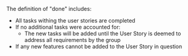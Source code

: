 The definition of "done" includes:

* All tasks withing the user stories are completed
* If no additional tasks were accounted for:
    * The new tasks will be added until the User Story is deemed to address all requirements by the group
* If any new features cannot be added to the User Story in question

